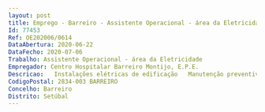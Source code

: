 ```yaml
--- 
layout: post
title: Emprego - Barreiro - Assistente Operacional - área da Eletricidade
Id: 77453
Ref: OE202006/0614
DataAbertura: 2020-06-22
DataFecho: 2020-07-06
Trabalho: Assistente Operacional - área da Eletricidade
Empregador: Centro Hospitalar Barreiro Montijo, E.P.E.
Descricao:   Instalações elétricas de edificação   Manutenção preventiva e corretiva de instalações e equipamentos elétricos e eletromecânicos   Ensaios de rede elétrica e dos equipamentos a fim de deter eventuais anomalias e garantir o seu correto funcionamento.
CodigoPostal: 2834-003 BARREIRO
Concelho: Barreiro
Distrito: Setúbal
--- 
```

